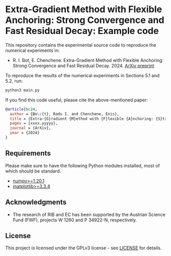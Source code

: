 # Extra-Gradient Method with Flexible Anchoring: Strong Convergence and Fast Residual Decay: Example code

This repository contains the experimental source code to reproduce the numerical experiments in:

* R. I. Bot, E. Chenchene. Extra-Gradient Method with Flexible Anchoring: Strong Convergence and Fast Residual Decay. 2024. [ArXiv preprint](https://arxiv.org/abs/xxxx.yyyyy)

To reproduce the results of the numerical experiments in Sections 5.1 and 5.2, run:
```bash
python3 main.py
```

If you find this code useful, please cite the above-mentioned paper:
```BibTeX
@article{bc24,
  author = {Bo\c{t}, Radu I. and Chenchene, Enis},
  title = {Extra-{G}radient {M}ethod with {F}lexible {A}nchoring: {S}trong {C}onvergence and {F}ast {R}esidual {D}ecay},
  pages = {xxxx.yyyyy},
  journal = {ArXiv},
  year = {2024}
}
```

## Requirements

Please make sure to have the following Python modules installed, most of which should be standard.

* [numpy>=1.20.1](https://pypi.org/project/numpy/)
* [matplotlib>=3.3.4](https://pypi.org/project/matplotlib/)

## Acknowledgments

* The research of RIB and EC has been supported by the Austrian Science Fund (FWF), projects W 1260 and P 34922-N, respectively.

## License
This project is licensed under the GPLv3 license - see [LICENSE](LICENSE) for details.
